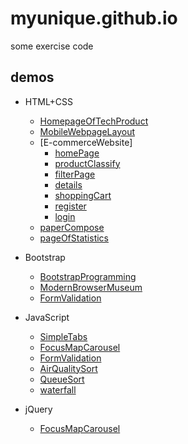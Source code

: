 # myunique.github.io


some exercise code


## demos

 + HTML+CSS
     * [HomepageOfTechProduct](https://myunique.github.io/ife/xiaowei/task7/index.html)
     * [MobileWebpageLayout](https://myunique.github.io/ife/xiaowei/task11/index.html)
     * [E-commerceWebsite]
       * [homePage](https://myunique.github.io/mooc/E-commerceWebsite/index.html)
       * [productClassify](https://myunique.github.io/mooc/E-commerceWebsite/productClassify.html)
       * [filterPage](https://myunique.github.io/mooc/E-commerceWebsite/filterPage.html)
       * [details](https://myunique.github.io/mooc/E-commerceWebsite/details.html)
       * [shoppingCart](https://myunique.github.io/mooc/E-commerceWebsite/shoppingCart.html)
       * [register](https://myunique.github.io/mooc/E-commerceWebsite/register.html)
       * [login](https://myunique.github.io/mooc/E-commerceWebsite/login.html)
     * [paperCompose](https://myunique.github.io/ife/xiaowei/task6/index.html)
     * [pageOfStatistics](https://myunique.github.io/ife/xiaowei/task9/index.html)

 + Bootstrap
     * [BootstrapProgramming](https://myunique.github.io/mooc/BootstrapProgramming/index.html)
     * [ModernBrowserMuseum](https://myunique.github.io/mooc/ModernBrowserMuseum/index.html)
     * [FormValidation](https://myunique.github.io/ife/yaoyao/task2/Bootstrap-index.html)

 + JavaScript
     * [SimpleTabs](https://myunique.github.io/mooc/simpleTabs/index.html)
     * [FocusMapCarousel](https://myunique.github.io/mooc/focusMapCarousel/index.html)
     * [FormValidation](https://myunique.github.io/ife/yaoyao/task2/index.html)
     * [AirQualitySort](https://myunique.github.io/ife/binbin/task3/index.html)
     * [QueueSort](https://myunique.github.io/ife/binbin/task5/index.html)
     * [waterfall](https://myunique.github.io/mooc/waterfall/index-js.html)

 + jQuery
     * [FocusMapCarousel](https://myunique.github.io/mooc/focusMapCarousel/index-jq.html)
